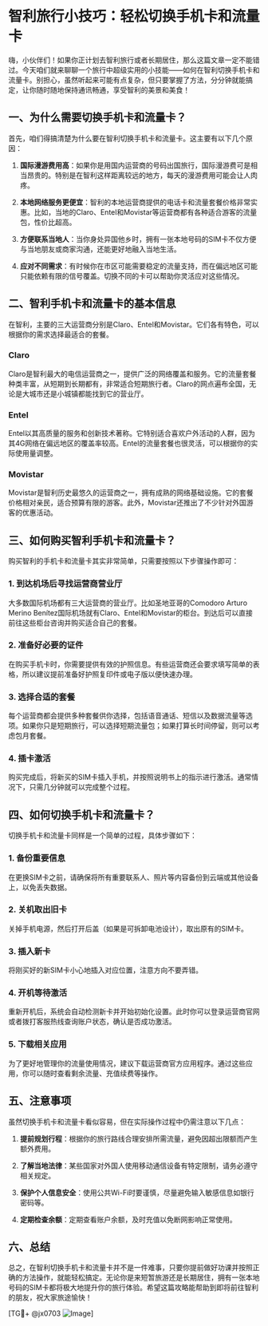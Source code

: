 # 智利旅行小技巧：轻松切换手机卡和流量卡

嗨，小伙伴们！如果你正计划去智利旅行或者长期居住，那么这篇文章一定不能错过。今天咱们就来聊聊一个旅行中超级实用的小技能——如何在智利切换手机卡和流量卡。别担心，虽然听起来可能有点复杂，但只要掌握了方法，分分钟就能搞定，让你随时随地保持通讯畅通，享受智利的美景和美食！

## 一、为什么需要切换手机卡和流量卡？

首先，咱们得搞清楚为什么要在智利切换手机卡和流量卡。这主要有以下几个原因：

1. **国际漫游费用高**：如果你是用国内运营商的号码出国旅行，国际漫游费可是相当昂贵的。特别是在智利这样距离较远的地方，每天的漫游费用可能会让人肉疼。

2. **本地网络服务更便宜**：智利的本地运营商提供的电话卡和流量套餐价格非常实惠。比如，当地的Claro、Entel和Movistar等运营商都有各种适合游客的流量包，性价比超高。

3. **方便联系当地人**：当你身处异国他乡时，拥有一张本地号码的SIM卡不仅方便与当地朋友或商家沟通，还能更好地融入当地生活。

4. **应对不同需求**：有时候你在市区可能需要稳定的流量支持，而在偏远地区可能只能依赖有限的信号覆盖。切换不同的卡可以帮助你灵活应对这些情况。

## 二、智利手机卡和流量卡的基本信息

在智利，主要的三大运营商分别是Claro、Entel和Movistar。它们各有特色，可以根据你的需求选择最适合的套餐。

### Claro
Claro是智利最大的电信运营商之一，提供广泛的网络覆盖和服务。它的流量套餐种类丰富，从短期到长期都有，非常适合短期旅行者。Claro的网点遍布全国，无论是大城市还是小城镇都能找到它的营业厅。

### Entel
Entel以其高质量的服务和创新技术著称。它特别适合喜欢户外活动的人群，因为其4G网络在偏远地区的覆盖率较高。Entel的流量套餐也很灵活，可以根据你的实际使用量调整。

### Movistar
Movistar是智利历史最悠久的运营商之一，拥有成熟的网络基础设施。它的套餐价格相对亲民，适合预算有限的游客。此外，Movistar还推出了不少针对外国游客的优惠活动。

## 三、如何购买智利手机卡和流量卡？

购买智利的手机卡和流量卡其实非常简单，只需要按照以下步骤操作即可：

### 1. 到达机场后寻找运营商营业厅
大多数国际机场都有三大运营商的营业厅。比如圣地亚哥的Comodoro Arturo Merino Benítez国际机场就有Claro、Entel和Movistar的柜台。到达后可以直接前往这些柜台咨询并购买适合自己的套餐。

### 2. 准备好必要的证件
在购买手机卡时，你需要提供有效的护照信息。有些运营商还会要求填写简单的表格，所以建议提前准备好护照复印件或电子版以便快速办理。

### 3. 选择合适的套餐
每个运营商都会提供多种套餐供你选择，包括语音通话、短信以及数据流量等选项。如果你只是短期旅行，可以选择短期流量包；如果打算长时间停留，则可以考虑包月套餐。

### 4. 插卡激活
购买完成后，将新买的SIM卡插入手机，并按照说明书上的指示进行激活。通常情况下，只需几分钟就可以完成整个过程。

## 四、如何切换手机卡和流量卡？

切换手机卡和流量卡同样是一个简单的过程，具体步骤如下：

### 1. 备份重要信息
在更换SIM卡之前，请确保将所有重要联系人、照片等内容备份到云端或其他设备上，以免丢失数据。

### 2. 关机取出旧卡
关掉手机电源，然后打开后盖（如果是可拆卸电池设计），取出原有的SIM卡。

### 3. 插入新卡
将刚买好的新SIM卡小心地插入对应位置，注意方向不要弄错。

### 4. 开机等待激活
重新开机后，系统会自动检测新卡并开始初始化设置。此时你可以登录运营商官网或者拨打客服热线查询账户状态，确认是否成功激活。

### 5. 下载相关应用
为了更好地管理你的流量使用情况，建议下载运营商官方应用程序。通过这些应用，你可以随时查看剩余流量、充值续费等操作。

## 五、注意事项

虽然切换手机卡和流量卡看似容易，但在实际操作过程中仍需注意以下几点：

1. **提前规划行程**：根据你的旅行路线合理安排所需流量，避免因超出限额而产生额外费用。
   
2. **了解当地法律**：某些国家对外国人使用移动通信设备有特定限制，请务必遵守相关规定。
   
3. **保护个人信息安全**：使用公共Wi-Fi时要谨慎，尽量避免输入敏感信息如银行密码等。
   
4. **定期检查余额**：定期查看账户余额，及时充值以免断网影响正常使用。

## 六、总结

总之，在智利切换手机卡和流量卡并不是一件难事，只要你提前做好功课并按照正确的方法操作，就能轻松搞定。无论你是来短暂旅游还是长期居住，拥有一张本地号码的SIM卡都将极大地提升你的旅行体验。希望这篇攻略能帮助到即将前往智利的朋友，祝大家旅途愉快！

[TG💪+ @jx0703 ![Image](https://github.com/user-attachments/assets/dbca1d08-cadb-493c-b0ec-ad6f7a83f270)]